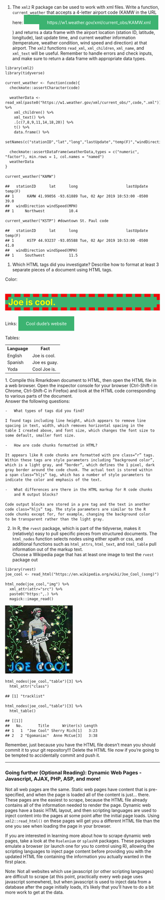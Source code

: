 1.  The `xml2` R package can be used to work with xml files. Write a
    function, `current_weather` that accepts a 4-letter airport code
    (KAMW in the URL here:
    <a href="https://w1.weather.gov/xml/current_obs/KAMW.xml" class="uri">https://w1.weather.gov/xml/current_obs/KAMW.xml</a>)
    and returns a data frame with the airport location (station ID,
    latitude, longitude), last update time, and current weather
    information (temperature, weather condition, wind speed and
    direction) at that airport. The `xml2` functions `read_xml`,
    `xml_children`, `xml_name`, and `xml_text` will be useful. Remember
    to handle errors and check inputs, and make sure to return a data
    frame with appropriate data types.

<!-- -->

    library(xml2)
    library(tidyverse)

    current_weather <- function(code){
      checkmate::assertCharacter(code)
      
      weatherData <- read_xml(paste0("https://w1.weather.gov/xml/current_obs/",code,".xml")) %>%
        xml_children() %>%
        xml_text() %>%
        .[c(7,8,9,11,14,18,20)] %>%
        t() %>%
        data.frame() %>%
        setNames(c("stationID","lat","long","lastUpdate","temp(F)","windDirection","windSpeed(MPH)"))
      
      checkmate::assertDataFrame(weatherData,types = c("numeric", "factor"), min.rows = 1, col.names = "named")
      weatherData
    }

    current_weather("KAMW")

    ##   stationID      lat      long                      lastUpdate temp(F)
    ## 1      KAMW 41.99056 -93.61889 Tue, 02 Apr 2019 10:53:00 -0500    39.0
    ##   windDirection windSpeed(MPH)
    ## 1     Northwest           10.4

    current_weather("KSTP") #downtown St. Paul code

    ##   stationID      lat      long                      lastUpdate temp(F)
    ## 1      KSTP 44.93237 -93.05588 Tue, 02 Apr 2019 10:53:00 -0500    41.0
    ##   windDirection windSpeed(MPH)
    ## 1     Southwest           11.5

1.  Which HTML tags did you investigate? Describe how to format at least
    3 separate pieces of a document using HTML tags.

Color:

<!--html_preserve-->
<h1 style="background-color:rgb(60, 179, 113);color:Yellow;border:10px dashed #F10909">
Joe is cool.
</h1>
<!--/html_preserve-->
Links: <!--html_preserve-->
<style>
a:link, a:visited {
  background-color: rgb(60, 179, 113);
  color: white;
  padding: 15px 25px;
  text-align: center;
  text-decoration: none;
  display: inline-block;
}

a:hover, a:active {
  background-color: #F10909;
}
</style>
<a href="https://jzemmels.github.io" target="_blank">Cool dude’s
website</a> <!--/html_preserve-->

Tables:

<!--html_preserve-->
<table style="width:50%">
<tr>
<th>
Language
</th>
<th>
Fact
</th>
</tr>
<tr>
<td>
English
</td>
<td>
Joe is cool.
</td>
</tr>
<tr>
<td>
Spanish
</td>
<td>
Joe es guay.
</td>
</tr>
<tr>
<td>
Yoda
</td>
<td>
Cool Joe is.
</td>
</tr>
</table>
<!--/html_preserve-->
1.  Compile this Rmarkdown document to HTML, then open the HTML file in
    a web browser. Open the inspector console for your browser
    (Ctrl-Shift-I in Chrome, Ctrl-Shift-C in Firefox) and look at the
    HTML code corresponding to various parts of the document. <br>
    Answer the following questions:

    -   What types of tags did you find?

    I found tags including line height, which appears to remove line
    spacing in text, width, which removes horizontal spacing in the
    table I created above, and font size, which changes the font size to
    some default, smaller font size.

    -   How are code chunks formatted in HTML?

    It appears like R code chunks are formatted with pre class=“r” tags.
    Within these tags are style parameters including “background color”,
    which is a light gray, and “border”, which defines the 1 pixel, dark
    gray border around the code chunk. The actual text is stored within
    a span class=“hljs” tag, which has a number of style parameters to
    indicate the color and emphasis of the text.

    -   What differences are there in the HTML markup for R code chunks
        and R output blocks?

    Code output blocks are stored in a pre tag and the text in another
    code class=“hljs” tag. The style parameters are similar to the R
    code chunks except for, for example, changing the background color
    to be transparent rather than the light gray.

2.  In R, the `rvest` package, which is part of the tidyverse, makes it
    (relatively) easy to pull specific pieces from structured documents.
    The `html_nodes` function selects nodes using either xpath or css,
    and additional functions such as `html_attrs`, `html_text`, and
    `html_table` pull information out of the markup text.<br> Choose a
    Wikipedia page that has at least one image to test the `rvest`
    package out

<!-- -->

    library(rvest)
    joe_cool <- read_html("https://en.wikipedia.org/wiki/Joe_Cool_(song)")

    html_node(joe_cool,"img") %>% 
      xml_attr(attr="src") %>%
      paste0("https:",.) %>%
      magick::image_read()

<img src="../figure/09/ZemmelsJoe/unnamed-chunk-2-1.png" width="220" />

    html_nodes(joe_cool,"table")[3] %>%
      html_attr("class")

    ## [1] "tracklist"

    html_nodes(joe_cool,"table")[3] %>%
      html_table()

    ## [[1]]
    ##   No.       Title      Writer(s) Length
    ## 1   1  "Joe Cool" Sherry Rich[1]   3:23
    ## 2   2 "Egomaniac"  Anne McCue[3]   3:38

Remember, just because you have the HTML file doesn’t mean you should
commit it to your git repository!!! Delete the HTML file now if you’re
going to be tempted to accidentally commit and push it.

------------------------------------------------------------------------

### Going further (Optional Reading): Dynamic Web Pages - Javascript, AJAX, PHP, ASP, and more!

Not all web pages are the same. Static web pages have content that is
pre-specified, and when the page is loaded all of the content is just…
there. These pages are the easiest to scrape, because the HTML file
already contains all of the information needed to render the page.
Dynamic web pages have a basic HTML layout, and then scripting languages
are used to inject content into the pages at some point after the
initial page loads. Using `xml2::read_html()` on these pages will get
you a different HTML file than the one you see when loading the page in
your browser.

If you are interested in learning more about how to scrape dynamic web
pages, take a look at the `Rselenium` or `splashR` packages. These
packages emulate a browser (or launch one for you to control using R),
allowing the scripting languages to inject page content before providing
you with the updated HTML file containing the information you actually
wanted in the first place.

Note: Not all websites which use javascript (or other scripting
languages) are difficult to scrape (at this point, practically every web
page uses javascript somewhere), but when javascript is used to inject
data from a database after the page initially loads, it’s likely that
you’ll have to do a bit more work to get at the data.

